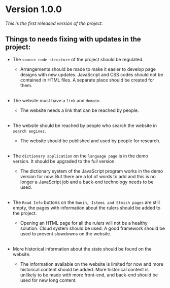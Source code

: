 # Version 1.0.0  
*This is the first released version of the project.*  

## Things to needs fixing with updates in the project:
* The ``source code structure`` of the project should be regulated.  
    * Arrangements should be made to make it easier to develop page designs with new updates. JavaScript and CSS codes should not be contained in HTML files. A separate place should be created for them.  
    &nbsp;

* The website must have a ``link`` and ``domain``.  
    * The website needs a link that can be reached by people.  
    &nbsp;

* The website should be reached by people who search the website in ``search engines``.
    * The website should be published and used by people for research.  
    &nbsp;

* The ``dictionary application`` on the ``language page`` is in the demo version. It should be upgraded to the full version.  
    * The dictionary system of the JavaScript program works in the demo version for now. But there are a lot of words to add and this is no longer a JavaScript job and a back-end technology needs to be used.    
    &nbsp;

* The ``Read Info`` buttons on the ``Bumin, Istemi and Etmish pages`` are still empty, the pages with information about the rulers should be added to the project.  
    * Opening an HTML page for all the rulers will not be a healthy solution. Cloud system should be used. A good framework should be used to prevent slowdowns on the website.  
    &nbsp;

* More historical information about the state should be found on the website.
    * The information available on the website is limited for now and more historical content should be added. More historical content is unlikely to be made with more front-end, and back-end should be used for new long content.   